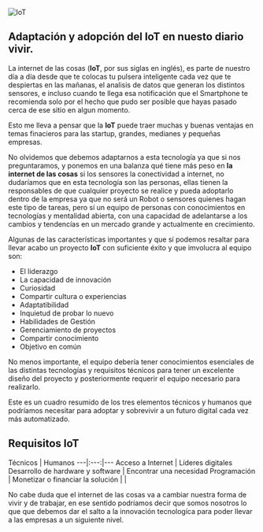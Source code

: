  ![IoT](https://images.unsplash.com/photo-1519558260268-cde7e03a0152?ixlib=rb-1.2.1&ixid=eyJhcHBfaWQiOjEyMDd9&auto=format&fit=crop&w=1350&q=80)


## Adaptación y adopción del **IoT** en nuesto diario vivir.

La internet de las cosas (**IoT**, por sus siglas en inglés), es parte de nuestro día a día desde que te colocas tu pulsera inteligente cada vez que te despiertas en las mañanas, el analisis de datos que generan los distintos sensores, e incluso cuando te llega esa notificación que el Smartphone te recomienda solo por el hecho que pudo ser posible que hayas pasado cerca de ese sitio en algun momento. 

Esto me lleva a pensar que la **IoT** puede  traer muchas y buenas ventajas en temas finacieros para las startup, grandes, medianes y pequeñas empresas.

No olvidemos que debemos adaptarnos a esta tecnología ya que si nos preguntaramos, y ponemos en una balanza qué tiene más peso en  **la internet de las cosas** si los sensores la conectividad a internet, no dudaríamos que en esta tecnología son las personas, ellas tienen la responsables de que cualquier proyecto se realice y pueda adoptarlo dentro de la empresa ya que no será un Robot o sensores quienes hagan este tipo de tareas, pero sí un equipo de personas con conocimientos en tecnologías y mentalidad abierta, con una capacidad de adelantarse a los cambios y tendencías en un mercado grande y actualmente en crecimiento.

Algunas de las características importantes y que sí podemos resaltar para llevar acabo un proyecto **IoT** con suficiente éxito y que imvolucra al equipo son: 

* El liderazgo 
* La capacidad de innovación
* Curiosidad
* Compartir cultura o experiencias 
* Adaptatibilidad
* Inquietud de probar lo nuevo
* Habilidades de Gestión
* Gerenciamiento de proyectos
* Compartir conocimiento
* Objetivo en común

No menos importante, el equipo debería tener conocimientos esenciales de las distintas tecnologías y requisitos técnicos para tener un excelente diseño del proyecto y posteriormente requerir el equipo necesario para realizarlo.

Este es un cuadro resumido de los tres elementos técnicos y humanos que podríamos necesitar para adoptar y sobrevivir a un futuro digital cada vez más automatizado.

## Requisitos IoT

Técnicos | Humanos
 ---|:---:|---
Acceso a Internet | Líderes digitales
Desarrollo de hardware y software | Encontrar una necesidad
Programación | Monetizar o financiar la solución
| |



No cabe duda que el internet de las cosas va a cambiar nuestra forma de vivir y de trabajar, en ese sentido podríamos decir que  somos nosotros lo que que debemos dar el salto a la innovación tecnologíca para poder llevar a las empresas a un siguiente nivel.  



  

 
